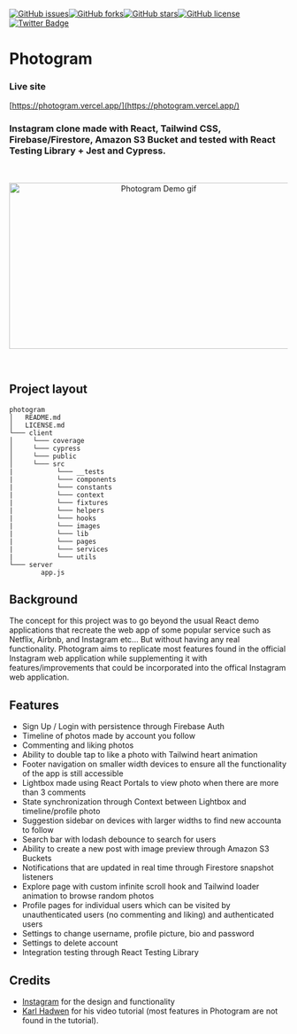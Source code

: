 [![GitHub issues](https://img.shields.io/github/issues/ethanny2/photogram)](https://github.com/ethanny2/photogram/issues)[![GitHub forks](https://img.shields.io/github/forks/ethanny2/photogram)](https://github.com/ethanny2/photogram/network)[![GitHub stars](https://img.shields.io/github/stars/ethanny2/photogram)](https://github.com/ethanny2/photogram/stargazers)[![GitHub license](https://img.shields.io/github/license/ethanny2/photogram)](https://github.com/ethanny2/photogram/blob/main/LICENSE.md)[![Twitter Badge](https://img.shields.io/badge/chat-twitter-blue.svg)](https://twitter.com/ArrayLikeObj)
# Photogram

### Live site
[https://photogram.vercel.app/](https://photogram.vercel.app/)


### Instagram clone made with React, Tailwind CSS, Firebase/Firestore, Amazon S3 Bucket and tested with React Testing Library + Jest and Cypress.
<br>

<p align="center">
  <img width="525" height="300" src="https://media1.giphy.com/media/bqb3SVL4FnL2x5ojl6/giphy.gif" alt="Photogram Demo gif">
</p>

<br>

## Project layout

```
photogram
│   README.md
│   LICENSE.md    
└─── client
│     └─── coverage
│     └─── cypress
│     └─── public
│     └─── src
|           └─── __tests
|           └─── components
|           └─── constants
|           └─── context
|           └─── fixtures
|           └─── helpers
|           └─── hooks
|           └─── images
|           └─── lib
|           └─── pages
|           └─── services
|           └─── utils    
└─── server
        app.js
```

## Background
The concept for this project was to go beyond the usual React demo applications that recreate the web app of some popular service such as Netflix, Airbnb, and Instagram etc... But without having any real functionality. Photogram aims to replicate most features found in the official Instagram web application while supplementing it with features/improvements that could be incorporated into the offical Instagram web application.

## Features
- Sign Up / Login with persistence through Firebase Auth
- Timeline of photos made by account you follow
- Commenting and liking photos
- Ability to double tap to like a photo with Tailwind heart animation
- Footer navigation on smaller width devices to ensure all the functionality of the app is still accessible
- Lightbox made using React Portals to view photo when there are more than 3 comments
- State synchronization through Context between Lightbox and timeline/profile photo
- Suggestion sidebar on devices with larger widths to find new accounta to follow
- Search bar with lodash debounce to search for users
- Ability to create a new post with image preview through Amazon S3 Buckets
- Notifications that are updated in real time through Firestore snapshot listeners
- Explore page with custom infinite scroll hook and Tailwind loader animation to browse random photos
- Profile pages for individual users which can be visited by unauthenticated users (no commenting and liking) and authenticated users
- Settings to change username, profile picture, bio and password
- Settings to delete account
- Integration testing through React Testing Library 

## Credits 

- [Instagram](https://www.instagram.com/) for the design and functionality
- [Karl Hadwen](https://github.com/karlhadwen) for his video tutorial (most features in Photogram are not found in the tutorial).

